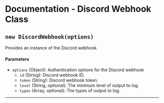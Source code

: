 # Documentation - Discord Webhook Class

## `new DiscordWebhook(options)`

Provides an instance of the Discord webhook.

#### Parameters

- `options` (Object): Authentication options for the Discord webhook
  - `id` (String): Discord webhook ID.
  - `token` (String): Discord webhook token.
  - `level` (String, optional): The minimum level of output to log.
  - `types` (Array, optional): The types of output to log.

---